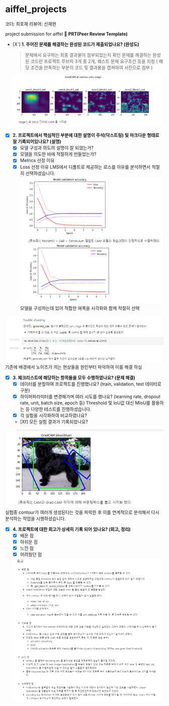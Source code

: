 # aiffel_projects

코더: 최호재
리뷰어: 신재현

project submission for aiffel
🔑 **PRT(Peer Review Template)**

- [X`]  **1. 주어진 문제를 해결하는 완성된 코드가 제출되었나요? (완성도)**
    >  문제에서 요구하는 최종 결과물이 첨부되었는지 확인
    >  문제를 해결하는 완성된 코드란 프로젝트 루브릭 3개 중 2개, 퀘스트 문제 요구조건 등을 지칭 ( 해당 조건을 만족하는 부분의 코드 및 결과물을 캡쳐하여 사진으로 첨부 )

    ![grad](img/grad.png)



- [X]  **2. 프로젝트에서 핵심적인 부분에 대한 설명이 주석(닥스트링) 및 마크다운 형태로 잘 기록되어있나요? (설명)**
    - [X] 모델 구성과 의도의 설명이 잘 되었는가?
    - [X] 모델을 의도한 바에 적절하게 만들었는가?
    - [X]  Metrics 선정 이유
    - [X]  Loss 선정 이유
        LMS에서 디폴트로 제공하는 로스를 이유를 분석하면서 적절히 선택하셨습니다.
![epoch](img/epo.png)
모델을 구성하는데 있어 적합한 에폭을 시각화와 함께 적절히 선택

![clip](img/clip.png)
기존에 배경에서 노이즈가 끼는 현상들을 원인부터 파악하여 이를 해결 하심

- [X]  **3. 체크리스트에 해당하는 항목들을 모두 수행하였나요? (문제 해결)**
    - [X]  데이터를 분할하여 프로젝트를 진행했나요? (train, validation, test 데이터로 구분)
    - [X]  하이퍼파라미터를 변경해가며 여러 시도를 했나요? (learning rate, dropout rate, unit, batch size, epoch 등)
    Threshold 및 IoU값 대신 MIoU를 활용하는 등 다양한 테스트를 진행하셨습니다.
    - [X]  각 실험을 시각화하여 비교하였나요?
    - [Xf]  모든 실험 결과가 기록되었나요?

![bb](img/bb.png)
실험중 contour가 여러개 생성된다는 것을 파악한 후 이를 연계적으로 분석해서 다시 분석하는 작업을 시행하셨습니다.

- [X]  **4. 프로젝트에 대한 회고가 상세히 기록 되어 있나요? (회고, 정리)**
    - [X]  배운 점
    - [X]  아쉬운 점
    - [X]  느낀 점
    - [X]  어려웠던 점

    ![hwe](img/hwego.png)